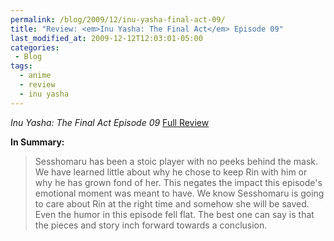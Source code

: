 ```yaml
---
permalink: /blog/2009/12/inu-yasha-final-act-09/
title: "Review: <em>Inu Yasha: The Final Act</em> Episode 09"
last_modified_at: 2009-12-12T12:03:01-05:00
categories:
 - Blog
tags:
  - anime
  - review
  - inu yasha
---
```


_Inu Yasha: The Final Act Episode 09_ [Full Review](http://www.mania.com/inu-yasha-final-act-episode-09_article_119412.html)

**In Summary:**
> Sesshomaru has been a stoic player with no peeks behind the mask. We have learned little about why he chose to keep Rin with him or why he has grown fond of her. This negates the impact this episode's emotional moment was meant to have. We know Sesshomaru is going to care about Rin at the right time and somehow she will be saved. Even the humor in this episode fell flat. The best one can say is that the pieces and story inch forward towards a conclusion.